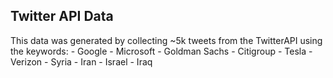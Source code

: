 ## Twitter API Data

This data was generated by collecting ~5k tweets from the TwitterAPI using the keywords:
    - Google
    - Microsoft
    - Goldman Sachs
    - Citigroup
    - Tesla
    - Verizon
    - Syria
    - Iran
    - Israel
    - Iraq